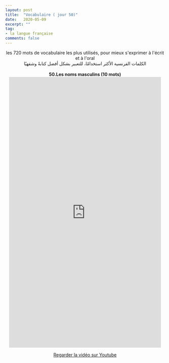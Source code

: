 ```yaml
---
layout: post
title:  "Vocabulaire ( jour 50)"
date:   2020-05-09
excerpt: ""
tag:
- la langue française
comments: false
---
```

 <center>     les 720 mots de vocabulaire les plus utilisés, pour mieux s'exprimer à l'écrit et à l'oral <br> الكلمات الفرنسية الأكثر استخدامًا، للتعبير بشكل أفضل كتابةً وشفهيًا <br><br>     <strong> 50.Les noms masculins (10 mots)</strong>     <br> <iframe width="480" height="853" src="https://www.youtube.com/embed/USJs20CLuzM" title="youtube video player" frameborder="0" allow="accelerometer, autoplay, clipboard-write, encrypted-media, gyroscope, picture-in-picture, web-share" allowfullscreen></iframe>     <br> <p markdown="0"><a href="https://youtube.com/shorts/USJs20CLuzM" class="btn btn-danger" target="_blank">Regarder la vidéo sur Youtube</a></p> </center>
